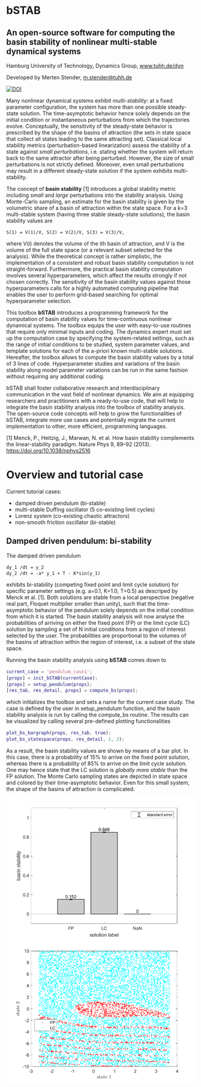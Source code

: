 # bSTAB
## An open-source software for computing the basin stability of nonlinear multi-stable dynamical systems

Hamburg University of Technology, Dynamics Group, www.tuhh.de/dyn

Developed by Merten Stender, m.stender@tuhh.de

[![DOI](https://zenodo.org/badge/278140661.svg)](https://zenodo.org/badge/latestdoi/278140661)


Many nonlinear dynamical systems exhibit *multi-stability*: at a fixed parameter configuration, the system has more than one possible steady-state solution. The time-asymptotic behavior hence solely depends on the initial condition or instantaneous perturbations from which the trajectories evolve. Conceptually, the sensitivity of the steady-state behavior is prescribed by the shape of the basins of attraction (the sets in state space that collect all states leading to the same attracting set). Classical local stability metrics (perturbation-based linearization) assess the stability of a state against *small perturbations*, i.e. stating whether the system will return back to the same attractor after being perturbed. However, the size of small perturbations is not strictly defined. Moreover, even small perturbations may result in a different steady-state solution if the system exhibits multi-stability. 

The concept of **basin stability** [1] introduces a global stability metric including *small* and *large* perturbations into the stability analysis. Using Monte-Carlo sampling, an estimate for the basin stability is given by the volumetric share of a basin of attraction within the state space. For a k=3 multi-stable system (having three stable steady-state solutions), the basin stability values are 

    S(1) = V(1)/V, S(2) = V(2)/V, S(3) = V(3)/V, 
  
where V(i) denotes the volume of the ith basin of attraction, and V is the volume of the full state space (or a relevant subset selected for the analysis). While the theoretical concept is rather simplistic, the implementation of a consistent and robust basin stability computation is not straight-forward. Furthermore, the practical basin stability computation involves several hyperparameters, which affect the results strongly if not chosen correctly. The sensitivity of the basin stability values against those hyperparameters calls for a highly automated computing pipeline that enables the user to perform grid-based searching for optimal hyperparameter selection. 

This toolbox **bSTAB** introduces a programming framework for the computation of basin stability values for time-continuous nonlinear dynamical systems. The toolbox equips the user with easy-to-use routines that require only minimal inputs and coding. The dynamics expert must set up the computation case by specifying the system-related settings, such as the range of initial conditions to be studied, system parameter values, and template solutions for each of the a-priori known multi-stable solutions. Hereafter, the toolbox allows to compute the basin stability values by a total of 3 lines of code. Hyperparameter studies and variations of the basin stability along model parameter variations can be run in the same fashion without requiring any additional coding. 

bSTAB shall foster collaborative research and interdisciplinary communication in the vast field of nonlinear dynamics. We aim at equipping researchers and practitioners with a ready-to-use code, that will help to integrate the basin stability analysis into the toolbox of stability analysis. The open-source code concepts will help to grow the functionalities of bSTAB, integrate more use cases and potentially migrate the current implementation to other, more efficient, programming languages.   


[1] Menck, P., Heitzig, J., Marwan, N. et al. How basin stability complements the linear-stability paradigm. Nature Phys 9, 89–92 (2013). https://doi.org/10.1038/nphys2516 


# Overview and tutorial case

Current tutorial cases:
- damped driven pendulum (bi-stable)
- multi-stable Duffing oscillator (5 co-existing limit cycles)
- Lorenz system (co-existing chaotic attractors)
- non-smooth friction oscillator (bi-stable)

## Damped driven pendulum: bi-stability

The damped driven pendulum 

    dy_1 /dt = y_2
    dy_2 /dt = -a* y_1 + T - K*sin(y_1)

exhibits bi-stability (competing fixed point and limit cycle solution) for specific parameter settings (e.g. a=0.1, K=1.0, T=0.5) as descriped by Menck et al. [1]. Both solutions are stable from a local perspective (negative real part, Floquet multiplier smaller than unity), such that the time-asymptotic behavior of the pendulum solely depends on the initial condition from which it is started. The basin stability analysis will now analyse the probabilities of arriving on either the fixed point (FP) or the limit cycle (LC) solution by sampling a set of N initial conditions from a region of interest selected by the user. The probabilities are proportional to the volumes of the basins of attraction within the region of interest, i.e. a subset of the state space. 

Running the basin stability analysis using **bSTAB** comes down to 

```Matlab
current_case = 'pendulum_case1';
[props] = init_bSTAB(currentCase);
[props] = setup_pendulum(props);
[res_tab, res_detail, props] = compute_bs(props);
```

which initializes the toolbox and sets a name for the current case study. The case is defined by the user in setup_pendulum function, and the basin stability analysis is run by calling the compute_bs routine. The results can be visualized by calling several pre-defined plotting functionalities

```Matlab
plot_bs_bargraph(props, res_tab, true);
plot_bs_statespace(props, res_detail, 1, 2);
```
As a result, the basin stability values are shown by means of a bar plot. In this case, there is a probability of 15% to arrive on the fixed point solution, whereas there is a probability of 85% to arrive on the limit cycle solution. One may hence state that the LC solution is *globally more stable* than the FP solution. The Monte Carlo sampling states are depicted in state space and colored by their time-asymptotic behavior. Even for this small system, the shape of the basins of attraction is complicated. 

![basin stability bar graph](https://github.com/TUHH-DYN/bSTAB/blob/master/bSTAB-M/case_pendulum/fig_basinstability.png)
![state space graph](https://github.com/TUHH-DYN/bSTAB/blob/master/bSTAB-M/case_pendulum/fig_statespace.png)
